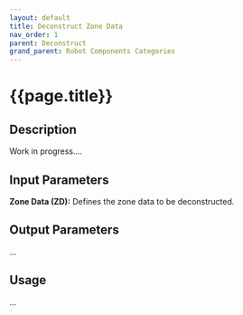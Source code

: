 ```yaml
---
layout: default
title: Deconstruct Zone Data
nav_order: 1
parent: Deconstruct
grand_parent: Robot Components Categories
---
```


# **{{page.title}}**

## **Description**

Work in progress....

## **Input Parameters**

**Zone Data (ZD):** Defines the zone data to be deconstructed.

## **Output Parameters**

...

## **Usage**

...
